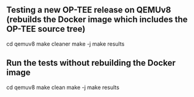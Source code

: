 ## Testing a new OP-TEE release on QEMUv8 (rebuilds the Docker image which includes the OP-TEE source tree)

cd qemuv8
make cleaner
make -j
make results

## Run the tests without rebuilding the Docker image

cd qemuv8
make clean
make -j 
make results
